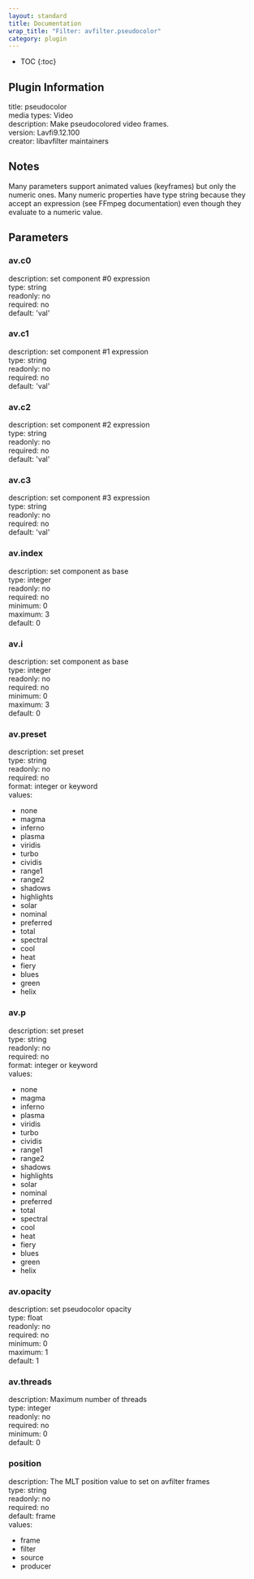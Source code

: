 ```yaml
---
layout: standard
title: Documentation
wrap_title: "Filter: avfilter.pseudocolor"
category: plugin
---
```

* TOC
{:toc}

## Plugin Information

title: pseudocolor  
media types:
Video  
description: Make pseudocolored video frames.  
version: Lavfi9.12.100  
creator: libavfilter maintainers  

## Notes

Many parameters support animated values (keyframes) but only the numeric ones. Many numeric properties have type string because they accept an expression (see FFmpeg documentation) even though they evaluate to a numeric value.

## Parameters

### av.c0

  
description:
set component #0 expression  
type: string  
readonly: no  
required: no  
default: 'val'  

### av.c1

  
description:
set component #1 expression  
type: string  
readonly: no  
required: no  
default: 'val'  

### av.c2

  
description:
set component #2 expression  
type: string  
readonly: no  
required: no  
default: 'val'  

### av.c3

  
description:
set component #3 expression  
type: string  
readonly: no  
required: no  
default: 'val'  

### av.index

  
description:
set component as base  
type: integer  
readonly: no  
required: no  
minimum: 0  
maximum: 3  
default: 0  

### av.i

  
description:
set component as base  
type: integer  
readonly: no  
required: no  
minimum: 0  
maximum: 3  
default: 0  

### av.preset

  
description:
set preset  
type: string  
readonly: no  
required: no  
format: integer or keyword  
values:  

* none
* magma
* inferno
* plasma
* viridis
* turbo
* cividis
* range1
* range2
* shadows
* highlights
* solar
* nominal
* preferred
* total
* spectral
* cool
* heat
* fiery
* blues
* green
* helix

### av.p

  
description:
set preset  
type: string  
readonly: no  
required: no  
format: integer or keyword  
values:  

* none
* magma
* inferno
* plasma
* viridis
* turbo
* cividis
* range1
* range2
* shadows
* highlights
* solar
* nominal
* preferred
* total
* spectral
* cool
* heat
* fiery
* blues
* green
* helix

### av.opacity

  
description:
set pseudocolor opacity  
type: float  
readonly: no  
required: no  
minimum: 0  
maximum: 1  
default: 1  

### av.threads

  
description:
Maximum number of threads  
type: integer  
readonly: no  
required: no  
minimum: 0  
default: 0  

### position

  
description:
The MLT position value to set on avfilter frames  
type: string  
readonly: no  
required: no  
default: frame  
values:  

* frame
* filter
* source
* producer


